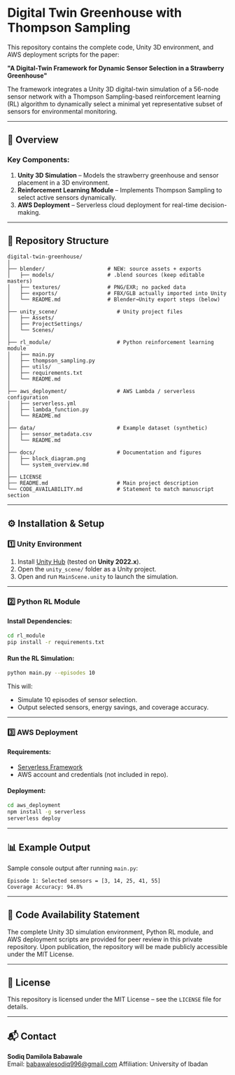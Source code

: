 # Digital Twin Greenhouse with Thompson Sampling

This repository contains the complete code, Unity 3D environment, and AWS deployment scripts for the paper:

**"A Digital-Twin Framework for Dynamic Sensor Selection in a Strawberry Greenhouse"**

The framework integrates a Unity 3D digital-twin simulation of a 56-node sensor network with a Thompson Sampling-based reinforcement learning (RL) algorithm to dynamically select a minimal yet representative subset of sensors for environmental monitoring.

---

## 📖 Overview

### Key Components:
1. **Unity 3D Simulation** – Models the strawberry greenhouse and sensor placement in a 3D environment.
2. **Reinforcement Learning Module** – Implements Thompson Sampling to select active sensors dynamically.
3. **AWS Deployment** – Serverless cloud deployment for real-time decision-making.

---

## 📂 Repository Structure

```
digital-twin-greenhouse/
│
├── blender/                    # NEW: source assets + exports
│   ├── models/                 # .blend sources (keep editable masters)
│   ├── textures/               # PNG/EXR; no packed data
│   ├── exports/                # FBX/GLB actually imported into Unity
│   └── README.md               # Blender→Unity export steps (below)
│
├── unity_scene/                   # Unity project files
│   ├── Assets/
│   ├── ProjectSettings/
│   └── Scenes/
│
├── rl_module/                     # Python reinforcement learning module
│   ├── main.py
│   ├── thompson_sampling.py
│   ├── utils/
│   ├── requirements.txt
│   └── README.md
│
├── aws_deployment/                # AWS Lambda / serverless configuration
│   ├── serverless.yml
│   ├── lambda_function.py
│   └── README.md
│
├── data/                          # Example dataset (synthetic)
│   ├── sensor_metadata.csv
│   └── README.md
│
├── docs/                          # Documentation and figures
│   ├── block_diagram.png
│   └── system_overview.md
│
├── LICENSE
├── README.md                      # Main project description
└── CODE_AVAILABILITY.md           # Statement to match manuscript section
```

---

## ⚙️ Installation & Setup

### 1️⃣ Unity Environment
1. Install [Unity Hub](https://unity.com/download) (tested on **Unity 2022.x**).
2. Open the `unity_scene/` folder as a Unity project.
3. Open and run `MainScene.unity` to launch the simulation.

---

### 2️⃣ Python RL Module
#### Install Dependencies:
```bash
cd rl_module
pip install -r requirements.txt
```

#### Run the RL Simulation:
```bash
python main.py --episodes 10
```
This will:
- Simulate 10 episodes of sensor selection.
- Output selected sensors, energy savings, and coverage accuracy.

---

### 3️⃣ AWS Deployment
#### Requirements:
- [Serverless Framework](https://www.serverless.com/framework/docs/getting-started/)
- AWS account and credentials (not included in repo).

#### Deployment:
```bash
cd aws_deployment
npm install -g serverless
serverless deploy
```

---

## 📊 Example Output

Sample console output after running `main.py`:
```
Episode 1: Selected sensors = [3, 14, 25, 41, 55]
Coverage Accuracy: 94.8%
```

---

## 📜 Code Availability Statement

The complete Unity 3D simulation environment, Python RL module, and AWS deployment scripts are provided for peer review in this private repository. Upon publication, the repository will be made publicly accessible under the MIT License.

---

## 📜 License
This repository is licensed under the MIT License – see the `LICENSE` file for details.

---

## 📬 Contact
**Sodiq Damilola Babawale**  
Email: babawalesodiq996@gmail.com 
Affiliation: University of Ibadan
